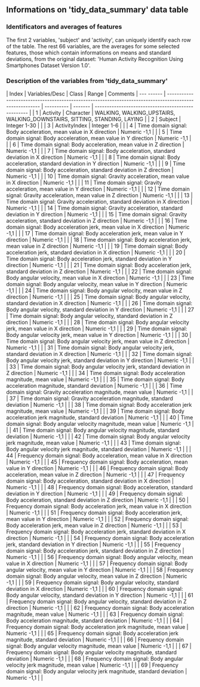 ## Informations on 'tidy_data_summary' data table  
 
### Identificators and averages of features
 
The first 2 variables, 'subject' and 'activity',
can uniquely identify each row of the table. 
The rest 66 variables, are the averages for some selected features,
those which contain informations on means and standard deviations,
from the original dataset:
'Human Activity Recognition Using Smartphones Dataset Version 1.0'.
 
 
### Description of the variables from 'tidy_data_summary'
 
|	Index	|	Variables/Desc	|	Class	|	Range	|	Comments	|
---	------	|	-------------------------------------------------------------------------------------------------------	|	----------	|	-------	|	--------------------------------------------------	|
|	1	|	Activity	|	Character			|	 WALKING,  WALKING_UPSTAIRS, WALKING_DOWNSTAIRS, SITTING, STANDING, LAYING	|
|	2	|	Subject	|	Integer		1-30	|		|
|	3	|	ActivityIndex	|	Integer		1-6	|		|
|	4	|	Time domain signal: Body acceleration,  mean value in X direction	|	Numeric		-1,1	|		|
|	5	|	Time domain signal: Body acceleration,  mean value in Y direction	|	Numeric		-1,1	|		|
|	6	|	Time domain signal: Body acceleration,  mean value in Z direction	|	Numeric		-1,1	|		|
|	7	|	Time domain signal: Body acceleration,  standard deviation in X direction	|	Numeric		-1,1	|		|
|	8	|	Time domain signal: Body acceleration,  standard deviation in Y direction	|	Numeric		-1,1	|		|
|	9	|	Time domain signal: Body acceleration,  standard deviation in Z direction	|	Numeric		-1,1	|		|
|	10	|	Time domain signal: Gravity acceleration,  mean value in X direction	|	Numeric		-1,1	|		|
|	11	|	Time domain signal: Gravity acceleration,  mean value in Y direction	|	Numeric		-1,1	|		|
|	12	|	Time domain signal: Gravity acceleration,  mean value in Z direction	|	Numeric		-1,1	|		|
|	13	|	Time domain signal: Gravity acceleration,  standard deviation in X direction	|	Numeric		-1,1	|		|
|	14	|	Time domain signal: Gravity acceleration,  standard deviation in Y direction	|	Numeric		-1,1	|		|
|	15	|	Time domain signal: Gravity acceleration,  standard deviation in Z direction	|	Numeric		-1,1	|		|
|	16	|	Time domain signal: Body acceleration jerk,  mean value in X direction	|	Numeric		-1,1	|		|
|	17	|	Time domain signal: Body acceleration jerk,  mean value in Y direction	|	Numeric		-1,1	|		|
|	18	|	Time domain signal: Body acceleration jerk,  mean value in Z direction	|	Numeric		-1,1	|		|
|	19	|	Time domain signal: Body acceleration jerk,  standard deviation in X direction	|	Numeric		-1,1	|		|
|	20	|	Time domain signal: Body acceleration jerk,  standard deviation in Y direction	|	Numeric		-1,1	|		|
|	21	|	Time domain signal: Body acceleration jerk,  standard deviation in Z direction	|	Numeric		-1,1	|		|
|	22	|	Time domain signal: Body angular velocity,  mean value in X direction	|	Numeric		-1,1	|		|
|	23	|	Time domain signal: Body angular velocity,  mean value in Y direction	|	Numeric		-1,1	|		|
|	24	|	Time domain signal: Body angular velocity,  mean value in Z direction	|	Numeric		-1,1	|		|
|	25	|	Time domain signal: Body angular velocity,  standard deviation in X direction	|	Numeric		-1,1	|		|
|	26	|	Time domain signal: Body angular velocity,  standard deviation in Y direction	|	Numeric		-1,1	|		|
|	27	|	Time domain signal: Body angular velocity,  standard deviation in Z direction	|	Numeric		-1,1	|		|
|	28	|	Time domain signal: Body angular velocity jerk,  mean value in X direction	|	Numeric		-1,1	|		|
|	29	|	Time domain signal: Body angular velocity jerk,  mean value in Y direction	|	Numeric		-1,1	|		|
|	30	|	Time domain signal: Body angular velocity jerk,  mean value in Z direction	|	Numeric		-1,1	|		|
|	31	|	Time domain signal: Body angular velocity jerk,  standard deviation in X direction	|	Numeric		-1,1	|		|
|	32	|	Time domain signal: Body angular velocity jerk,  standard deviation in Y direction	|	Numeric		-1,1	|		|
|	33	|	Time domain signal: Body angular velocity jerk,  standard deviation in Z direction	|	Numeric		-1,1	|		|
|	34	|	Time domain signal: Body acceleration magnitude,  mean value 	|	Numeric		-1,1	|		|
|	35	|	Time domain signal: Body acceleration magnitude,  standard deviation 	|	Numeric		-1,1	|		|
|	36	|	Time domain signal: Gravity acceleration magnitude,  mean value 	|	Numeric		-1,1	|		|
|	37	|	Time domain signal: Gravity acceleration magnitude,  standard deviation 	|	Numeric		-1,1	|		|
|	38	|	Time domain signal: Body acceleration jerk magnitude,  mean value 	|	Numeric		-1,1	|		|
|	39	|	Time domain signal: Body acceleration jerk magnitude,  standard deviation 	|	Numeric		-1,1	|		|
|	40	|	Time domain signal: Body angular velocity magnitude,  mean value 	|	Numeric		-1,1	|		|
|	41	|	Time domain signal: Body angular velocity magnitude,  standard deviation 	|	Numeric		-1,1	|		|
|	42	|	Time domain signal: Body angular velocity jerk magnitude,  mean value 	|	Numeric		-1,1	|		|
|	43	|	Time domain signal: Body angular velocity jerk magnitude,  standard deviation 	|	Numeric		-1,1	|		|
|	44	|	Frequency domain signal: Body acceleration,  mean value in X direction	|	Numeric		-1,1	|		|
|	45	|	Frequency domain signal: Body acceleration,  mean value in Y direction	|	Numeric		-1,1	|		|
|	46	|	Frequency domain signal: Body acceleration,  mean value in Z direction	|	Numeric		-1,1	|		|
|	47	|	Frequency domain signal: Body acceleration,  standard deviation in X direction	|	Numeric		-1,1	|		|
|	48	|	Frequency domain signal: Body acceleration,  standard deviation in Y direction	|	Numeric		-1,1	|		|
|	49	|	Frequency domain signal: Body acceleration,  standard deviation in Z direction	|	Numeric		-1,1	|		|
|	50	|	Frequency domain signal: Body acceleration jerk,  mean value in X direction	|	Numeric		-1,1	|		|
|	51	|	Frequency domain signal: Body acceleration jerk,  mean value in Y direction	|	Numeric		-1,1	|		|
|	52	|	Frequency domain signal: Body acceleration jerk,  mean value in Z direction	|	Numeric		-1,1	|		|
|	53	|	Frequency domain signal: Body acceleration jerk,  standard deviation in X direction	|	Numeric		-1,1	|		|
|	54	|	Frequency domain signal: Body acceleration jerk,  standard deviation in Y direction	|	Numeric		-1,1	|		|
|	55	|	Frequency domain signal: Body acceleration jerk,  standard deviation in Z direction	|	Numeric		-1,1	|		|
|	56	|	Frequency domain signal: Body angular velocity,  mean value in X direction	|	Numeric		-1,1	|		|
|	57	|	Frequency domain signal: Body angular velocity,  mean value in Y direction	|	Numeric		-1,1	|		|
|	58	|	Frequency domain signal: Body angular velocity,  mean value in Z direction	|	Numeric		-1,1	|		|
|	59	|	Frequency domain signal: Body angular velocity,  standard deviation in X direction	|	Numeric		-1,1	|		|
|	60	|	Frequency domain signal: Body angular velocity,  standard deviation in Y direction	|	Numeric		-1,1	|		|
|	61	|	Frequency domain signal: Body angular velocity,  standard deviation in Z direction	|	Numeric		-1,1	|		|
|	62	|	Frequency domain signal: Body acceleration magnitude,  mean value 	|	Numeric		-1,1	|		|
|	63	|	Frequency domain signal: Body acceleration magnitude,  standard deviation 	|	Numeric		-1,1	|		|
|	64	|	Frequency domain signal: Body acceleration jerk magnitude,  mean value 	|	Numeric		-1,1	|		|
|	65	|	Frequency domain signal: Body acceleration jerk magnitude,  standard deviation 	|	Numeric		-1,1	|		|
|	66	|	Frequency domain signal: Body angular velocity magnitude,  mean value 	|	Numeric		-1,1	|		|
|	67	|	Frequency domain signal: Body angular velocity magnitude,  standard deviation 	|	Numeric		-1,1	|		|
|	68	|	Frequency domain signal: Body angular velocity jerk magnitude,  mean value 	|	Numeric		-1,1	|		|
|	69	|	Frequency domain signal: Body angular velocity jerk magnitude,  standard deviation 	|	Numeric		-1,1	|		|
 
